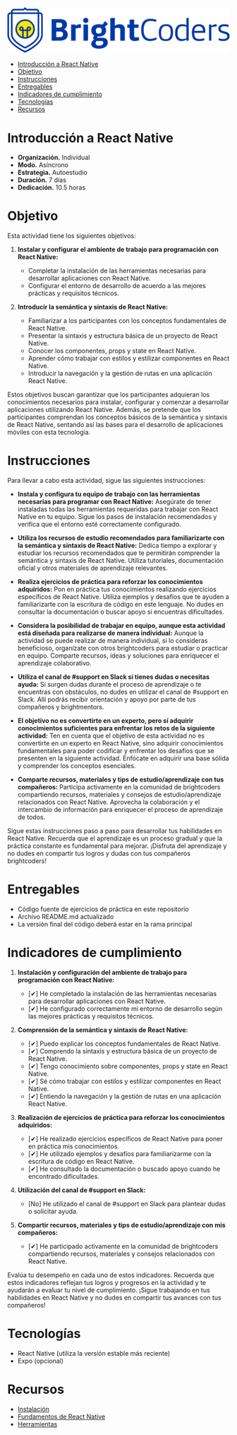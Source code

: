 ![Logo UCOL](img/logo.png)

- [Introducción a React Native](#introducción-a-react-native)
- [Objetivo](#objetivo)
- [Instrucciones](#instrucciones)
- [Entregables](#entregables)
- [Indicadores de cumplimiento](#indicadores-de-cumplimiento)
- [Tecnologías](#tecnologías)
- [Recursos](#recursos)

# Introducción a React Native

- **Organización.** Individual
- **Modo.** Asíncrono
- **Estrategia.** Autoestudio
- **Duración.** 7 días
- **Dedicación.** 10.5 horas

# Objetivo

Esta actividad tiene los siguientes objetivos:

1. **Instalar y configurar el ambiente de trabajo para programación con React Native:**

   - Completar la instalación de las herramientas necesarias para desarrollar aplicaciones con React Native.
   - Configurar el entorno de desarrollo de acuerdo a las mejores prácticas y requisitos técnicos.

2. **Introducir la semántica y sintaxis de React Native:**
   - Familiarizar a los participantes con los conceptos fundamentales de React Native.
   - Presentar la sintaxis y estructura básica de un proyecto de React Native.
   - Conocer los componentes, props y state en React Native.
   - Aprender cómo trabajar con estilos y estilizar componentes en React Native.
   - Introducir la navegación y la gestión de rutas en una aplicación React Native.

Estos objetivos buscan garantizar que los participantes adquieran los conocimientos necesarios para instalar, configurar y comenzar a desarrollar aplicaciones utilizando React Native. Además, se pretende que los participantes comprendan los conceptos básicos de la semántica y sintaxis de React Native, sentando así las bases para el desarrollo de aplicaciones móviles con esta tecnología.

# Instrucciones

Para llevar a cabo esta actividad, sigue las siguientes instrucciones:

- **Instala y configura tu equipo de trabajo con las herramientas necesarias para programar con React Native:**
  Asegúrate de tener instaladas todas las herramientas requeridas para trabajar con React Native en tu equipo. Sigue los pasos de instalación recomendados y verifica que el entorno esté correctamente configurado.

- **Utiliza los recursos de estudio recomendados para familiarizarte con la semántica y sintaxis de React Native:**
  Dedica tiempo a explorar y estudiar los recursos recomendados que te permitirán comprender la semántica y sintaxis de React Native. Utiliza tutoriales, documentación oficial y otros materiales de aprendizaje relevantes.

- **Realiza ejercicios de práctica para reforzar los conocimientos adquiridos:**
  Pon en práctica tus conocimientos realizando ejercicios específicos de React Native. Utiliza ejemplos y desafíos que te ayuden a familiarizarte con la escritura de código en este lenguaje. No dudes en consultar la documentación o buscar apoyo si encuentras dificultades.

- **Considera la posibilidad de trabajar en equipo, aunque esta actividad está diseñada para realizarse de manera individual:**
  Aunque la actividad se puede realizar de manera individual, si lo consideras beneficioso, organízate con otros brightcoders para estudiar o practicar en equipo. Comparte recursos, ideas y soluciones para enriquecer el aprendizaje colaborativo.

- **Utiliza el canal de #support en Slack si tienes dudas o necesitas ayuda:**
  Si surgen dudas durante el proceso de aprendizaje o te encuentras con obstáculos, no dudes en utilizar el canal de #support en Slack. Allí podrás recibir orientación y apoyo por parte de tus compañeros y brightmentors.

- **El objetivo no es convertirte en un experto, pero sí adquirir conocimientos suficientes para enfrentar los retos de la siguiente actividad:**
  Ten en cuenta que el objetivo de esta actividad no es convertirte en un experto en React Native, sino adquirir conocimientos fundamentales para poder codificar y enfrentar los desafíos que se presenten en la siguiente actividad. Enfócate en adquirir una base sólida y comprender los conceptos esenciales.

- **Comparte recursos, materiales y tips de estudio/aprendizaje con tus compañeros:**
  Participa activamente en la comunidad de brightcoders compartiendo recursos, materiales y consejos de estudio/aprendizaje relacionados con React Native. Aprovecha la colaboración y el intercambio de información para enriquecer el proceso de aprendizaje de todos.

Sigue estas instrucciones paso a paso para desarrollar tus habilidades en React Native. Recuerda que el aprendizaje es un proceso gradual y que la práctica constante es fundamental para mejorar. ¡Disfruta del aprendizaje y no dudes en compartir tus logros y dudas con tus compañeros brightcoders!

# Entregables

- Código fuente de ejercicios de práctica en este repositorio
- Archivo README.md actualizado
- La versión final del código deberá estar en la rama principal

# Indicadores de cumplimiento

1. **Instalación y configuración del ambiente de trabajo para programación con React Native:**

   - [✔] He completado la instalación de las herramientas necesarias para desarrollar aplicaciones con React Native.
   - [✔] He configurado correctamente mi entorno de desarrollo según las mejores prácticas y requisitos técnicos.

2. **Comprensión de la semántica y sintaxis de React Native:**

   - [✔] Puedo explicar los conceptos fundamentales de React Native.
   - [✔] Comprendo la sintaxis y estructura básica de un proyecto de React Native.
   - [✔] Tengo conocimiento sobre componentes, props y state en React Native.
   - [✔] Sé cómo trabajar con estilos y estilizar componentes en React Native.
   - [✔] Entiendo la navegación y la gestión de rutas en una aplicación React Native.

3. **Realización de ejercicios de práctica para reforzar los conocimientos adquiridos:**

   - [✔] He realizado ejercicios específicos de React Native para poner en práctica mis conocimientos.
   - [✔] He utilizado ejemplos y desafíos para familiarizarme con la escritura de código en React Native.
   - [✔] He consultado la documentación o buscado apoyo cuando he encontrado dificultades.

4. **Utilización del canal de #support en Slack:**

   - [No] He utilizado el canal de #support en Slack para plantear dudas o solicitar ayuda.

5. **Compartir recursos, materiales y tips de estudio/aprendizaje con mis compañeros:**
   - [✔] He participado activamente en la comunidad de brightcoders compartiendo recursos, materiales y consejos relacionados con React Native.

Evalúa tu desempeño en cada uno de estos indicadores. Recuerda que estos indicadores reflejan tus logros y progresos en la actividad y te ayudarán a evaluar tu nivel de cumplimiento. ¡Sigue trabajando en tus habilidades en React Native y no dudes en compartir tus avances con tus compañeros!

# Tecnologías

- React Native (utiliza la versión estable más reciente)
- Expo (opcional)

# Recursos

- [Instalación](https://brightcoders-2.gitbook.io/brightcoders-handbook/recursos/react-native/instalacion)
- [Fundamentos de React Native](https://brightcoders-2.gitbook.io/brightcoders-handbook/recursos/react-native/fundamentos)
- [Herramientas](https://brightcoders-2.gitbook.io/brightcoders-handbook/recursos/react-native/herramientas)
